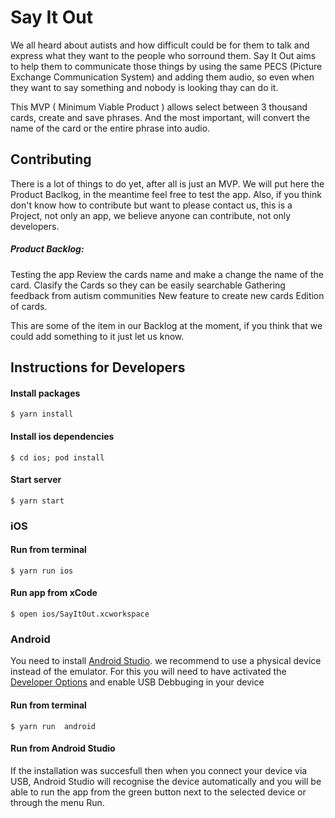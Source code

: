 # Say It Out

We all heard about autists and how difficult could be for them to talk and express what they want to the people who sorround them. Say It Out aims to help them to communicate those things by using the same PECS (Picture Exchange Communication System) and adding them audio, so even when they want to say something and nobody is looking thay can do it.

This MVP ( Minimum Viable Product ) allows select between 3 thousand cards, create and save phrases. And the most important, will convert the name of the card or the entire phrase into audio.

## Contributing 
There is a lot of things to do yet, after all is just an MVP. We will put here the Product Baclkog, in the meantime feel free to test the app.
Also, if you think don't know how to contribute but want to please contact us, this is a Project, not only an app, we believe anyone can contribute, not only developers.

##### Product Backlog:
Testing the app
Review the cards name and make a change the name of the card.
Clasify the Cards so they can be easily searchable
Gathering feedback from autism communities
New feature to create new cards
Edition of cards.

This are some of the item in our Backlog at the moment, if you think that we could add something to it just let us know.

## Instructions for Developers


#### Install packages
`$ yarn install`

#### Install ios dependencies
`$ cd ios; pod install`

#### Start server
`$ yarn start`

### iOS

#### Run from terminal
`$ yarn run ios`

#### Run app from xCode
`$ open ios/SayItOut.xcworkspace`

### Android

You need to install [Android Studio](https://developer.android.com/studio). we recommend to use a physical device instead of the emulator. For this you will  need to have activated the [Developer Options](https://developer.android.com/studio/debug/dev-options) and enable USB Debbuging in your device

#### Run from terminal
`$ yarn run  android`


#### Run from Android Studio
If the installation was succesfull then when you connect your device via USB, Android Studio will recognise the device automatically and you will be able to run the app from the green button next to the selected device or through the menu Run.

